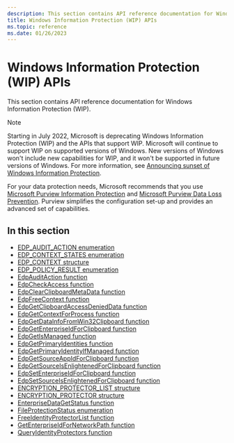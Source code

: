 ```yaml
---
description: This section contains API reference documentation for Windows Information Protection (WIP). 
title: Windows Information Protection (WIP) APIs
ms.topic: reference
ms.date: 01/26/2023
---
```


# Windows Information Protection (WIP) APIs

This section contains API reference documentation for Windows Information Protection (WIP). 

> [!NOTE]
> Starting in July 2022, Microsoft is deprecating Windows Information Protection (WIP) and the APIs that support WIP. Microsoft will continue to support WIP on supported versions of Windows. New versions of Windows won't include new capabilities for WIP, and it won't be supported in future versions of Windows. For more information, see [Announcing sunset of Windows Information Protection](https://techcommunity.microsoft.com/t5/windows-it-pro-blog/announcing-the-sunset-of-windows-information-protection-wip/ba-p/3579282).
>
> For your data protection needs, Microsoft recommends that you use [Microsoft Purview Information Protection](/microsoft-365/compliance/information-protection) and [Microsoft Purview Data Loss Prevention](/microsoft-365/compliance/dlp-learn-about-dlp). Purview simplifies the configuration set-up and provides an advanced set of capabilities.

## In this section

- [EDP_AUDIT_ACTION enumeration](edp_audit_action-enum.md)
- [EDP_CONTEXT_STATES enumeration](edp_context_states-enum.md)
- [EDP_CONTEXT structure](edp_context_structure.md)
- [EDP_POLICY_RESULT enumeration](edp_policy_result-enum.md)
- [EdpAuditAction function](edpauditaction-function.md)
- [EdpCheckAccess function](edpcheckaccess-function.md)
- [EdpClearClipboardMetaData function](edpclearclipboardmetadata-function.md)
- [EdpFreeContext function](edpfreecontext-function.md)
- [EdpGetClipboardAccessDeniedData function](edpgetclipboardaccessdenieddata-function.md)
- [EdpGetContextForProcess function](edpgetcontextforprocess-function.md)
- [EdpGetDataInfoFromWin32Clipboard function](edpgetdatainfofromwin32clipboard-function.md)
- [EdpGetEnterpriseIdForClipboard function](edpgetenterpriseidforclipboard-function.md)
- [EdpGetIsManaged function](edpgetismanaged-function.md)
- [EdpGetPrimaryIdentities function](edpgetprimaryidentities-function.md)
- [EdpGetPrimaryIdentityIfManaged function](edpgetprimaryidentityifmanager-function.md)
- [EdpGetSourceAppIdForClipboard function](edpgetsourceappidforclipboard-function.md)
- [EdpGetSourceIsEnlightenedForClipboard function](edpgetsourceisenlightenedforclipboard-function.md)
- [EdpSetEnterpriseIdForClipboard function](edpsetenterpriseidforclipboard-function.md)
- [EdpSetSourceIsEnlightenedForClipboard function](edpsetsourceisenlightenedforclipboard-function.md)
- [ENCRYPTION_PROTECTOR_LIST structure](encryption_protector_list-structure.md)
- [ENCRYPTION_PROTECTOR structure](encryption_protector-structure.md)
- [EnterpriseDataGetStatus function](enterprisedatagetstatus-function.md)
- [FileProtectionStatus enumeration](fileprotectionstatus-enum.md)
- [FreeIdentityProtectorList function](freeidentityprotectorlist-function.md)
- [GetEnterpriseIdForNetworkPath function](getenterpriseidfornetworkpath-function.md)
- [QueryIdentityProtectors function](queryidentityprotectors-function.md)
